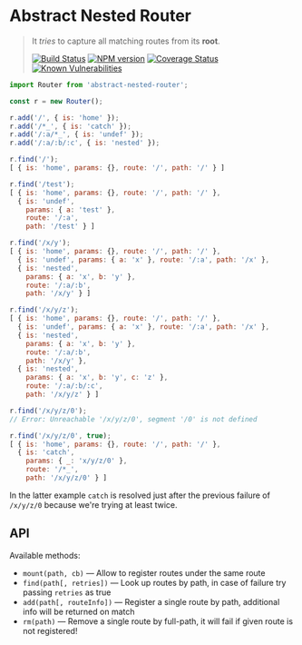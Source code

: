 # Abstract Nested Router

> It _tries_ to capture all matching routes from its **root**.
>
> [![Build Status](https://api.travis-ci.org/pateketrueke/abstract-nested-router.svg?branch=master)](https://travis-ci.org/pateketrueke/abstract-nested-router)
> [![NPM version](https://badge.fury.io/js/abstract-nested-router.svg)](http://badge.fury.io/js/abstract-nested-router)
> [![Coverage Status](https://codecov.io/github/pateketrueke/abstract-nested-router/coverage.svg?branch=master)](https://codecov.io/github/pateketrueke/abstract-nested-router)
> [![Known Vulnerabilities](https://snyk.io/test/npm/abstract-nested-router/badge.svg)](https://snyk.io/test/npm/abstract-nested-router)

```js
import Router from 'abstract-nested-router';

const r = new Router();

r.add('/', { is: 'home' });
r.add('/*_', { is: 'catch' });
r.add('/:a/*_', { is: 'undef' });
r.add('/:a/:b/:c', { is: 'nested' });

r.find('/');
[ { is: 'home', params: {}, route: '/', path: '/' } ]

r.find('/test');
[ { is: 'home', params: {}, route: '/', path: '/' },
  { is: 'undef',
    params: { a: 'test' },
    route: '/:a',
    path: '/test' } ]

r.find('/x/y');
[ { is: 'home', params: {}, route: '/', path: '/' },
  { is: 'undef', params: { a: 'x' }, route: '/:a', path: '/x' },
  { is: 'nested',
    params: { a: 'x', b: 'y' },
    route: '/:a/:b',
    path: '/x/y' } ]

r.find('/x/y/z');
[ { is: 'home', params: {}, route: '/', path: '/' },
  { is: 'undef', params: { a: 'x' }, route: '/:a', path: '/x' },
  { is: 'nested',
    params: { a: 'x', b: 'y' },
    route: '/:a/:b',
    path: '/x/y' },
  { is: 'nested',
    params: { a: 'x', b: 'y', c: 'z' },
    route: '/:a/:b/:c',
    path: '/x/y/z' } ]

r.find('/x/y/z/0');
// Error: Unreachable '/x/y/z/0', segment '/0' is not defined

r.find('/x/y/z/0', true);
[ { is: 'home', params: {}, route: '/', path: '/' },
  { is: 'catch',
    params: { _: 'x/y/z/0' },
    route: '/*_',
    path: '/x/y/z/0' } ]
```

In the latter example `catch` is resolved just after the previous failure of `/x/y/z/0` because we're trying at least twice.

## API

Available methods:

- `mount(path, cb)` &mdash; Allow to register routes under the same route
- `find(path[, retries])` &mdash; Look up routes by path, in case of failure try passing `retries` as true
- `add(path[, routeInfo])` &mdash; Register a single route by path, additional info will be returned on match
- `rm(path)` &mdash; Remove a single route by full-path, it will fail if given route is not registered!
